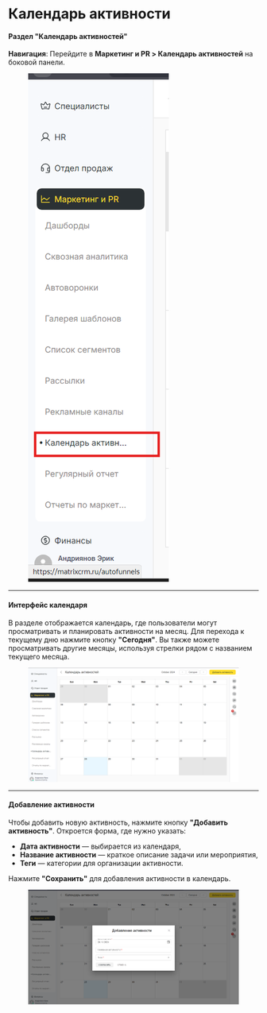 # Календарь активности

#### Раздел "Календарь активностей"

**Навигация**: Перейдите в **Маркетинг и PR > Календарь активностей** на боковой панели.

<figure><img src="../../.gitbook/assets/image (482).png" alt=""><figcaption></figcaption></figure>

***

#### Интерфейс календаря

В разделе отображается календарь, где пользователи могут просматривать и планировать активности на месяц. Для перехода к текущему дню нажмите кнопку **"Сегодня"**. Вы также можете просматривать другие месяцы, используя стрелки рядом с названием текущего месяца.

<figure><img src="../../.gitbook/assets/image (483).png" alt=""><figcaption></figcaption></figure>

***

#### Добавление активности

Чтобы добавить новую активность, нажмите кнопку **"Добавить активность"**. Откроется форма, где нужно указать:

* **Дата активности** — выбирается из календаря,
* **Название активности** — краткое описание задачи или мероприятия,
* **Теги** — категории для организации активности.

Нажмите **"Сохранить"** для добавления активности в календарь.

<figure><img src="../../.gitbook/assets/image (484).png" alt=""><figcaption></figcaption></figure>
